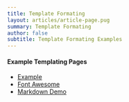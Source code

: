 ```yaml
---
title: Template Formating
layout: articles/article-page.pug
summary: Template Formating
author: false
subtitle: Template Formating Examples
---
```


#### Example Templating Pages 

 * [Example](example.html)
 * [Font Awesome](font-awesome.html)
 * [Markdown Demo](markdown-demo.html)